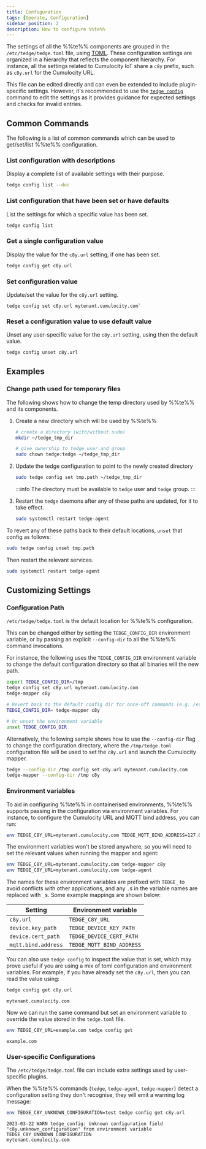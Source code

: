 ```yaml
---
title: Configuration
tags: [Operate, Configuration]
sidebar_position: 2
description: How to configure %%te%%
---
```


The settings of all the %%te%% components are grouped in the `/etc/tedge/tedge.toml` file, using [TOML](https://toml.io/).
These configuration settings are organized in a hierarchy that reflects the component hierarchy.
For instance, all the settings related to Cumulocity IoT share a `c8y` prefix, such as `c8y.url` for the Cumulocity URL.

This file can be edited directly and can even be extended to include plugin-specific settings.
However, it's recommended to use the [`tedge config`](../../references/cli/tedge-config.md) command
to edit the settings as it provides guidance for expected settings and checks for invalid entries.

## Common Commands

The following is a list of common commands which can be used to get/set/list %%te%% configuration.

### List configuration with descriptions

Display a complete list of available settings with their purpose.

```sh
tedge config list --doc
```

### List configuration that have been set or have defaults

List the settings for which a specific value has been set.

```sh
tedge config list
```

### Get a single configuration value

Display the value for the `c8y.url` setting, if one has been set.

```sh
tedge config get c8y.url
```

### Set configuration value

Update/set the value for the `c8y.url` setting.

```
tedge config set c8y.url mytenant.cumulocity.com`
```

### Reset a configuration value to use default value

Unset any user-specific value for the `c8y.url` setting, using then the default value.

```sh
tedge config unset c8y.url
```

## Examples

### Change path used for temporary files

The following shows how to change the temp directory used by %%te%% and its components.

1. Create a new directory which will be used by %%te%%

    ```sh
    # create a directory (with/without sudo)
    mkdir ~/tedge_tmp_dir

    # give ownership to tedge user and group
    sudo chown tedge:tedge ~/tedge_tmp_dir 
    ```

2. Update the tedge configuration to point to the newly created directory

    ```sh title="Example"
    sudo tedge config set tmp.path ~/tedge_tmp_dir
    ```

   :::info
   The directory must be available to `tedge` user and `tedge` group.
   :::

3. Restart the `tedge` daemons after any of these paths are updated, for it to take effect.

    ```sh
    sudo systemctl restart tedge-agent
    ```

To revert any of these paths back to their default locations, `unset` that config as follows:

```sh
sudo tedge config unset tmp.path
```

Then restart the relevant services.

```sh
sudo systemctl restart tedge-agent
```

## Customizing Settings

### Configuration Path

`/etc/tedge/tedge.toml` is the default location for %%te%% configuration.

This can be changed either by setting the `TEDGE_CONFIG_DIR` environment variable, or by passing an explicit `--config-dir` to all the %%te%% command invocations.

For instance, the following uses the `TEDGE_CONFIG_DIR` environment variable to change the default configuration directory so that all binaries will the new path.

```sh
export TEDGE_CONFIG_DIR=/tmp
tedge config set c8y.url mytenant.cumulocity.com
tedge-mapper c8y

# Revert back to the default config dir for once-off commands (e.g. /etc/tedge)
TEDGE_CONFIG_DIR= tedge-mapper c8y

# Or unset the environment variable
unset TEDGE_CONFIG_DIR
```

Alternatively, the following sample shows how to use the `--config-dir` flag to change the configuration directory, where the `/tmp/tedge.toml` configuration file will be used to set the `c8y.url` and launch the Cumulocity mapper.

```sh
tedge --config-dir /tmp config set c8y.url mytenant.cumulocity.com
tedge-mapper --config-dir /tmp c8y
```

### Environment variables

To aid in configuring %%te%% in containerised environments, %%te%% supports passing in the configuration via environment variables. For instance, to configure the Cumulocity URL and MQTT bind address, you can run:

```sh
env TEDGE_C8Y_URL=mytenant.cumulocity.com TEDGE_MQTT_BIND_ADDRESS=127.0.0.1 tedge connect c8y 
```

The environment variables won't be stored anywhere, so you will need to set the relevant values when running the mapper and agent:

```sh
env TEDGE_C8Y_URL=mytenant.cumulocity.com tedge-mapper c8y 
env TEDGE_C8Y_URL=mytenant.cumulocity.com tedge-agent 
```

The names for these environment variables are prefixed with `TEDGE_` to avoid conflicts with other applications, and any `.`s in the variable names are replaced with `_`s. Some example mappings are shown below:

| Setting             | Environment variable      |
| ------------------- | ------------------------- |
| `c8y.url`           | `TEDGE_C8Y_URL`           |
| `device.key_path`   | `TEDGE_DEVICE_KEY_PATH`   |
| `device.cert_path`  | `TEDGE_DEVICE_CERT_PATH`  |
| `mqtt.bind.address` | `TEDGE_MQTT_BIND_ADDRESS` |

You can also use `tedge config` to inspect the value that is set, which may prove useful if you are using a mix of toml configuration and environment variables. For example, if you have already set the `c8y.url`, then you can read the value using:

```sh
tedge config get c8y.url
```

```text title="Output"
mytenant.cumulocity.com
```

Now we can run the same command but set an environment variable to override the value stored in the `tedge.toml` file.

```sh
env TEDGE_C8Y_URL=example.com tedge config get
```

```text title="Output"
example.com
```

### User-specific Configurations

The `/etc/tedge/tedge.toml` file can include extra settings used by user-specific plugins.

When the %%te%% commands (`tedge`, `tedge-agent`, `tedge-mapper`) detect a configuration setting they don't recognise,
they will emit a warning log message:

```sh
env TEDGE_C8Y_UNKNOWN_CONFIGURATION=test tedge config get c8y.url
```

```log title="Output"
2023-03-22 WARN tedge_config: Unknown configuration field "c8y.unknown_configuration" from environment variable TEDGE_C8Y_UNKNOWN_CONFIGURATION
mytenant.cumulocity.com
```
